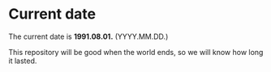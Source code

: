 # Current date

The current date is **1991.08.01.** (YYYY.MM.DD.)

This repository will be good when the world ends, so we will know how long it lasted.